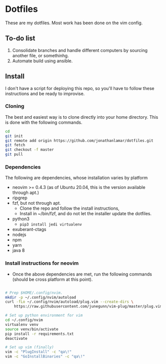 # Dotfiles

These are my dotfiles.  Most work has been done on the vim config.

## To-do list

1. Consolidate branches and handle different computers by sourcing another file,
   or somethinhg.
2. Automate build using ansible.

## Install

I don't have a script for deploying this repo, so you'll have to follow these
instructions and be ready to improvise.

### Cloning

The best and easiest way is to clone directly into your home directory. This is
done with the following commands.

```bash
cd
git init
git remote add origin https://github.com/jonathanlamar/dotfiles.git
git fetch
git checkout -f master
git pull
```

### Dependencies

The following are dependencies, whose installation varies by platform

* neovim >= 0.4.3 (as of Ubuntu 20.04, this is the version available through
    apt.)
* ripgrep
* fzf, but not through apt.
  * Clone the repo and follow the install instructions,
  * Install in ~/bin/fzf, and do not let the installer update the dotfiles.
* python3
  * `pip3 install jedi virtualenv`
* exuberant-ctags
* nodejs
* npm
* yarn
* java 8

### Install instructions for neovim

* Once the above dependencies are met, run the following commands (should be
cross platform at this point).

```bash

# Prep $HOME/.config/nvim.
mkdir -p ~/.config/nvim/autoload
curl -fLo ~/.config/nvim/autoload/plug.vim --create-dirs \
    https://raw.githubusercontent.com/junegunn/vim-plug/master/plug.vim

# Set up python environment for vim
cd ~/.config/nvim
virtualenv venv
source venv/bin/activate
pip install -r requirements.txt
deactivate

# Set up vim (finally)
vim -c "PlugInstall" -c "qa\!"
vim -c "GoInstallBinaries" -c "qa\!"
```

